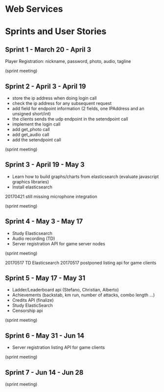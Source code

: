 # Web Services

# Sprints and User Stories

Sprint 1 - March 20 - April 3
-

Player Registration: nickname, password, photo, audio, tagline

(sprint meeting)


Sprint 2 - April 3 - April 19
-

* store the ip address when doing login call
* check the ip address for any subsequent request
* add field for endpoint information (2 fields, one IPAddress and an unsigned short/int)
* the clients sends the udp endpoint in the setendpoint call
* implement the login call
* add get_photo call
* add get_audio call
* add the setendpoint call

(sprint meeting)

Sprint 3 - April 19 - May 3
- 

* Learn how to build graphs/charts from elasticsearch (evaluate javascript graphics libraries)
* Install elasticsearch

20170421 still missing microphone integration

(sprint meeting)

Sprint 4 - May 3 - May 17
-

* Study Elasticsearch
* Audio recording (TD)
* Server registration API for game server nodes


(sprint meeting)

20170517 TD Elasticsearch
20170517 postponed listing api for game clients

Sprint 5 - May 17 - May 31
-

* Ladder/Leaderboard api (Stefano, Christian, Alberto)
* Achievements (backstab, km run, number of attacks, combo length ...)
* Credits API (finalize)
* Study ElasticSearch
* Censorship api

(sprint meeting)

Sprint 6 - May 31 - Jun 14 
-

* Server registration listing API for game clients

(sprint meeting)

Sprint 7 - Jun 14 - Jun 28
-

(sprint meeting)

